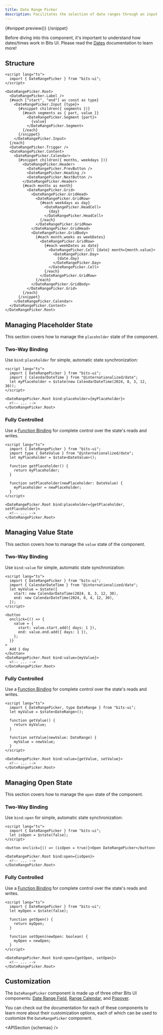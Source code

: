 ```yaml
---
title: Date Range Picker
description: Facilitates the selection of date ranges through an input and calendar-based interface.
---
```


<script>
	import { APISection, ComponentPreviewV2, DateRangePickerDemo, Callout } from '$lib/components/index.js'
	let { schemas } = $props()
</script>

<ComponentPreviewV2 name="date-range-picker-demo" componentName="Date Range Picker">

{#snippet preview()}
<DateRangePickerDemo />
{/snippet}

</ComponentPreviewV2>

<Callout type="tip" title="Heads up!">

Before diving into this component, it's important to understand how dates/times work in Bits UI. Please read the [Dates](/docs/dates) documentation to learn more!

</Callout>

## Structure

```svelte
<script lang="ts">
  import { DateRangePicker } from "bits-ui";
</script>

<DateRangePicker.Root>
  <DateRangePicker.Label />
  {#each ["start", "end"] as const as type}
    <DateRangePicker.Input {type}>
      {#snippet children({ segments })}
        {#each segments as { part, value }}
          <DateRangePicker.Segment {part}>
            {value}
          </DateRangePicker.Segment>
        {/each}
      {/snippet}
    </DateRangePicker.Input>
  {/each}
  <DateRangePicker.Trigger />
  <DateRangePicker.Content>
    <DateRangePicker.Calendar>
      {#snippet children({ months, weekdays })}
        <DateRangePicker.Header>
          <DateRangePicker.PrevButton />
          <DateRangePicker.Heading />
          <DateRangePicker.NextButton />
        </DateRangePicker.Header>
        {#each months as month}
          <DateRangePicker.Grid>
            <DateRangePicker.GridHead>
              <DateRangePicker.GridRow>
                {#each weekdays as day}
                  <DateRangePicker.HeadCell>
                    {day}
                  </DateRangePicker.HeadCell>
                {/each}
              </DateRangePicker.GridRow>
            </DateRangePicker.GridHead>
            <DateRangePicker.GridBody>
              {#each month.weeks as weekDates}
                <DateRangePicker.GridRow>
                  {#each weekDates as date}
                    <DateRangePicker.Cell {date} month={month.value}>
                      <DateRangePicker.Day>
                        {date.day}
                      </DateRangePicker.Day>
                    </DateRangePicker.Cell>
                  {/each}
                </DateRangePicker.GridRow>
              {/each}
            </DateRangePicker.GridBody>
          </DateRangePicker.Grid>
        {/each}
      {/snippet}
    </DateRangePicker.Calendar>
  </DateRangePicker.Content>
</DateRangePicker.Root>
```

## Managing Placeholder State

This section covers how to manage the `placeholder` state of the component.

### Two-Way Binding

Use `bind:placeholder` for simple, automatic state synchronization:

```svelte {3,6,8}
<script lang="ts">
  import { DateRangePicker } from "bits-ui";
  import { CalendarDateTime } from "@internationalized/date";
  let myPlaceholder = $state(new CalendarDateTime(2024, 8, 3, 12, 30));
</script>

<DateRangePicker.Root bind:placeholder={myPlaceholder}>
  <!-- ... -->
</DateRangePicker.Root>
```

### Fully Controlled

Use a [Function Binding](https://svelte.dev/docs/svelte/bind#Function-bindings) for complete control over the state's reads and writes.

```svelte
<script lang="ts">
  import { DateRangePicker } from "bits-ui";
  import type { DateValue } from "@internationalized/date";
  let myPlaceholder = $state<DateValue>();

  function getPlaceholder() {
    return myPlaceholder;
  }

  function setPlaceholder(newPlaceholder: DateValue) {
    myPlaceholder = newPlaceholder;
  }
</script>

<DateRangePicker.Root bind:placeholder={getPlaceholder, setPlaceholder}>
  <!-- ... -->
</DateRangePicker.Root>
```

## Managing Value State

This section covers how to manage the `value` state of the component.

### Two-Way Binding

Use `bind:value` for simple, automatic state synchronization:

```svelte
<script lang="ts">
  import { DateRangePicker } from "bits-ui";
  import { CalendarDateTime } from "@internationalized/date";
  let myValue = $state({
    start: new CalendarDateTime(2024, 8, 3, 12, 30),
    end: new CalendarDateTime(2024, 8, 4, 12, 30),
  });
</script>

<button
  onclick={() => {
    value = {
      start: value.start.add({ days: 1 }),
      end: value.end.add({ days: 1 }),
    };
  }}
>
  Add 1 day
</button>
<DateRangePicker.Root bind:value={myValue}>
  <!-- ... -->
</DateRangePicker.Root>
```

### Fully Controlled

Use a [Function Binding](https://svelte.dev/docs/svelte/bind#Function-bindings) for complete control over the state's reads and writes.

```svelte
<script lang="ts">
  import { DateRangePicker, type DateRange } from "bits-ui";
  let myValue = $state<DateRange>();

  function getValue() {
    return myValue;
  }

  function setValue(newValue: DateRange) {
    myValue = newValue;
  }
</script>

<DateRangePicker.Root bind:value={getValue, setValue}>
  <!-- ... -->
</DateRangePicker.Root>
```

## Managing Open State

This section covers how to manage the `open` state of the component.

### Two-Way Binding

Use `bind:open` for simple, automatic state synchronization:

```svelte
<script lang="ts">
  import { DateRangePicker } from "bits-ui";
  let isOpen = $state(false);
</script>

<button onclick={() => (isOpen = true)}>Open DateRangePicker</button>

<DateRangePicker.Root bind:open={isOpen}>
  <!-- ... -->
</DateRangePicker.Root>
```

### Fully Controlled

Use a [Function Binding](https://svelte.dev/docs/svelte/bind#Function-bindings) for complete control over the state's reads and writes.

```svelte
<script lang="ts">
  import { DateRangePicker } from "bits-ui";
  let myOpen = $state(false);

  function getOpen() {
    return myOpen;
  }

  function setOpen(newOpen: boolean) {
    myOpen = newOpen;
  }
</script>

<DateRangePicker.Root bind:open={getOpen, setOpen}>
  <!-- ... -->
</DateRangePicker.Root>
```

## Customization

The `DateRangePicker` component is made up of three other Bits UI components: [Date Range Field](/docs/components/date-range-field), [Range Calendar](/docs/components/range-calendar), and [Popover](/docs/components/popover).

You can check out the documentation for each of these components to learn more about their customization options, each of which can be used to customize the `DateRangePicker` component.

<APISection {schemas} />
